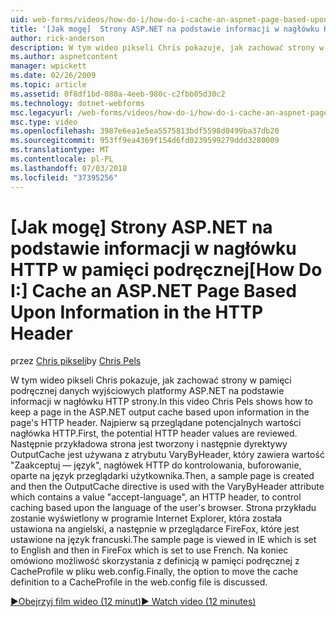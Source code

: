 ```yaml
---
uid: web-forms/videos/how-do-i/how-do-i-cache-an-aspnet-page-based-upon-information-in-the-http-header
title: '[Jak mogę]  Strony ASP.NET na podstawie informacji w nagłówku HTTP w pamięci podręcznej | Dokumentacja firmy Microsoft'
author: rick-anderson
description: W tym wideo pikseli Chris pokazuje, jak zachować strony w pamięci podręcznej danych wyjściowych platformy ASP.NET na podstawie informacji w nagłówku HTTP strony. Pierwszy, potencjalne nagłówków HTTP...
ms.author: aspnetcontent
manager: wpickett
ms.date: 02/26/2009
ms.topic: article
ms.assetid: 0f8df1bd-080a-4eeb-980c-c2fbb05d30c2
ms.technology: dotnet-webforms
msc.legacyurl: /web-forms/videos/how-do-i/how-do-i-cache-an-aspnet-page-based-upon-information-in-the-http-header
msc.type: video
ms.openlocfilehash: 3987e6ea1e5ea5575813bdf5598d0499ba37db20
ms.sourcegitcommit: 953ff9ea4369f154d6fd0239599279ddd3280009
ms.translationtype: MT
ms.contentlocale: pl-PL
ms.lasthandoff: 07/03/2018
ms.locfileid: "37395256"
---
```

<a name="how-do-i--cache-an-aspnet-page-based-upon-information-in-the-http-header"></a><span data-ttu-id="d1016-104">[Jak mogę]  Strony ASP.NET na podstawie informacji w nagłówku HTTP w pamięci podręcznej</span><span class="sxs-lookup"><span data-stu-id="d1016-104">[How Do I:]  Cache an ASP.NET Page Based Upon Information in the HTTP Header</span></span>
====================
<span data-ttu-id="d1016-105">przez [Chris pikseli](https://twitter.com/chrispels)</span><span class="sxs-lookup"><span data-stu-id="d1016-105">by [Chris Pels](https://twitter.com/chrispels)</span></span>

<span data-ttu-id="d1016-106">W tym wideo pikseli Chris pokazuje, jak zachować strony w pamięci podręcznej danych wyjściowych platformy ASP.NET na podstawie informacji w nagłówku HTTP strony.</span><span class="sxs-lookup"><span data-stu-id="d1016-106">In this video Chris Pels shows how to keep a page in the ASP.NET output cache based upon information in the page's HTTP header.</span></span> <span data-ttu-id="d1016-107">Najpierw są przeglądane potencjalnych wartości nagłówka HTTP.</span><span class="sxs-lookup"><span data-stu-id="d1016-107">First, the potential HTTP header values are reviewed.</span></span> <span data-ttu-id="d1016-108">Następnie przykładowa strona jest tworzony i następnie dyrektywy OutputCache jest używana z atrybutu VaryByHeader, który zawiera wartość "Zaakceptuj — język", nagłówek HTTP do kontrolowania, buforowanie, oparte na język przeglądarki użytkownika.</span><span class="sxs-lookup"><span data-stu-id="d1016-108">Then, a sample page is created and then the OutputCache directive is used with the VaryByHeader attribute which contains a value "accept-language", an HTTP header, to control caching based upon the language of the user's browser.</span></span> <span data-ttu-id="d1016-109">Strona przykładu zostanie wyświetlony w programie Internet Explorer, która została ustawiona na angielski, a następnie w przeglądarce FireFox, które jest ustawione na język francuski.</span><span class="sxs-lookup"><span data-stu-id="d1016-109">The sample page is viewed in IE which is set to English and then in FireFox which is set to use French.</span></span> <span data-ttu-id="d1016-110">Na koniec omówiono możliwość skorzystania z definicją w pamięci podręcznej z CacheProfile w pliku web.config.</span><span class="sxs-lookup"><span data-stu-id="d1016-110">Finally, the option to move the cache definition to a CacheProfile in the web.config file is discussed.</span></span>

[<span data-ttu-id="d1016-111">&#9654;Obejrzyj film wideo (12 minut)</span><span class="sxs-lookup"><span data-stu-id="d1016-111">&#9654; Watch video (12 minutes)</span></span>](https://channel9.msdn.com/Blogs/ASP-NET-Site-Videos/how-do-i-cache-an-aspnet-page-based-upon-information-in-the-http-header)
